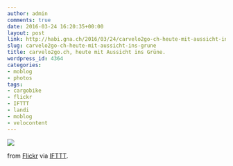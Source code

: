 ```yaml
---
author: admin
comments: true
date: 2016-03-24 16:20:35+00:00
layout: post
link: http://habi.gna.ch/2016/03/24/carvelo2go-ch-heute-mit-aussicht-ins-grune/
slug: carvelo2go-ch-heute-mit-aussicht-ins-grune
title: carvelo2go.ch, heute mit Aussicht ins Grüne.
wordpress_id: 4364
categories:
- moblog
- photos
tags:
- cargobike
- flickr
- IFTTT
- landi
- moblog
- velocontent
---
```


![](http://ift.tt/1XQe2QL)  

  

from [Flickr](http://flic.kr/p/FcVEjw) via [IFTTT](http://ift.tt/1c4nCfM).
